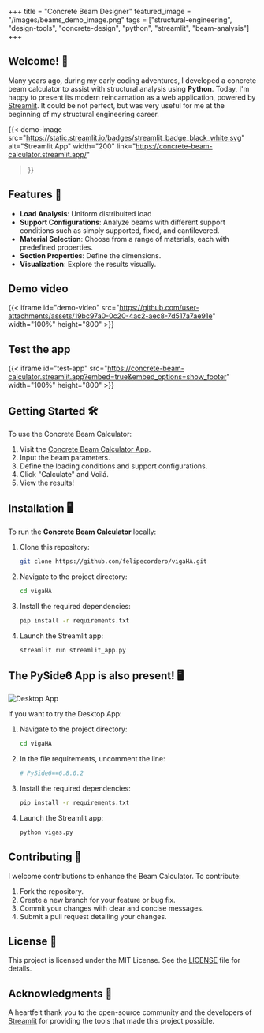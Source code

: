 +++
title = "Concrete Beam Designer"
featured_image = "/images/beams_demo_image.png"
tags = ["structural-engineering", "design-tools", "concrete-design", "python", "streamlit", "beam-analysis"]
+++


## Welcome! 👋

Many years ago, during my early coding adventures, I developed a concrete beam calculator to assist with structural analysis using **Python**. Today, I'm happy to present its modern reincarnation as a web application, powered by [Streamlit](https://streamlit.io/). It could be not perfect, but was very useful for me at the beginning of my structural engineering career.

{{< demo-image 
  src="https://static.streamlit.io/badges/streamlit_badge_black_white.svg"
  alt="Streamlit App"
  width="200"
  link="https://concrete-beam-calculator.streamlit.app/"
>}}


## Features 🚀

- **Load Analysis**: Uniform distribuited load
- **Support Configurations**: Analyze beams with different support conditions such as simply supported, fixed, and cantilevered.
- **Material Selection**: Choose from a range of materials, each with predefined properties.
- **Section Properties**: Define the dimensions.
- **Visualization**: Explore the results visually.


## Demo video

{{< iframe id="demo-video" src="https://github.com/user-attachments/assets/19bc97a0-0c20-4ac2-aec8-7d517a7ae91e" width="100%" height="800" >}}
## Test the app

{{< iframe id="test-app" src="https://concrete-beam-calculator.streamlit.app?embed=true&embed_options=show_footer" width="100%" height="800" >}}

## Getting Started 🛠️

To use the Concrete Beam Calculator:

1. Visit the [Concrete Beam Calculator App](https://concrete-beam-calculator.streamlit.app/).
2. Input the beam parameters.
3. Define the loading conditions and support configurations.
4. Click "Calculate" and Voilá.
5. View the results!

## Installation 🖥️

To run the **Concrete Beam Calculator** locally:

1. Clone this repository:
   ```bash
   git clone https://github.com/felipecordero/vigaHA.git
   ```
2. Navigate to the project directory:
   ```bash
   cd vigaHA
   ```
3. Install the required dependencies:
   ```bash
   pip install -r requirements.txt
   ```
4. Launch the Streamlit app:
   ```bash
   streamlit run streamlit_app.py
   ```

## The PySide6 App is also present! 🖥️

![Desktop App](assets/image-2.png)

If you want to try the Desktop App:

1. Navigate to the project directory:
   ```bash
   cd vigaHA
   ```
2. In the file requirements, uncomment the line:
   ```bash
   # PySide6==6.8.0.2
   ```

3. Install the required dependencies:
   ```bash
   pip install -r requirements.txt
   ```
4. Launch the Streamlit app:
   ```bash
   python vigas.py
   ```

## Contributing 🤝

I welcome contributions to enhance the Beam Calculator. To contribute:

1. Fork the repository.
2. Create a new branch for your feature or bug fix.
3. Commit your changes with clear and concise messages.
4. Submit a pull request detailing your changes.

## License 📄

This project is licensed under the MIT License. See the [LICENSE](LICENSE) file for details.

## Acknowledgments 🙏

A heartfelt thank you to the open-source community and the developers of [Streamlit](https://streamlit.io/) for providing the tools that made this project possible. 
